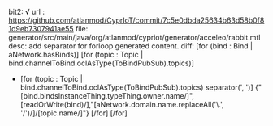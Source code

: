 bit2: √
url : https://github.com/atlanmod/CyprIoT/commit/7c5e0dbda25634b63d58b0f81d9eb7307941ae55
file: generator/src/main/java/org/atlanmod/cypriot/generator/acceleo/rabbit.mtl 
desc: add separator for forloop generated content.
diff: 
 [for (bind : Bind | aNetwork.hasBinds)]
 	[for (topic : Topic | bind.channelToBind.oclAsType(ToBindPubSub).topics)]
+ 	[for (topic : Topic | bind.channelToBind.oclAsType(ToBindPubSub).topics) separator(', ')]
 	{"[bind.bindsInstanceThing.typeThing.owner.name/]",[readOrWrite(bind)/],"[aNetwork.domain.name.replaceAll('\\.', '/')/]/[topic.name/]"} 
 	[/for]
 [/for]
